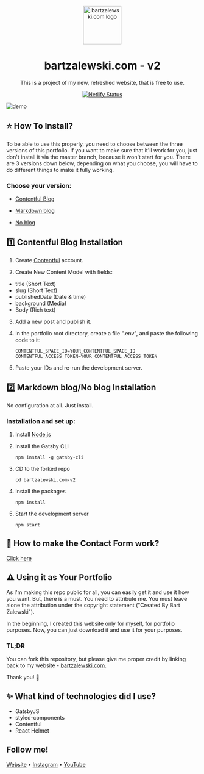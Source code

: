 <p align="center">
  <img src="https://i.imgur.com/ROJE2rc.png" width="100" alt="bartzalewski.com logo" />
</p>

<h1 align="center">
  bartzalewski.com - v2
</h1>

<p align="center">
  This is a project of my new, refreshed website, that is free to use.
</p>

<p align="center">
  <a href="https://app.netlify.com/sites/eager-lichterman-b07f67/deploys" target="_blank">
    <img src="https://api.netlify.com/api/v1/badges/84b336d8-8c1f-484e-ad19-efabafc468f0/deploy-status" alt="Netlify Status" />
  </a>
</p>

![demo](https://i.imgur.com/ApY87ek.png)

## ⭐ How To Install?

To be able to use this properly, you need to choose between the three versions of this portfolio. If you want to make sure that it'll work for you, just don't install it via the master branch, because it won't start for you. There are 3 versions down below, depending on what you choose, you will have to do different things to make it fully working.

### Choose your version:

- <a href="#contentful">Contentful Blog</a>

- [Markdown blog](https://github.com/bartzalewski/bartzalewski.com-v2/tree/md-blog)

- [No blog](https://github.com/bartzalewski/bartzalewski.com-v2/tree/no-blog)

<h2 id="contentful">
  1️⃣ Contentful Blog Installation
</h2>

1. Create [Contentful](http://contentful.com) account.

2. Create New Content Model with fields:

- title (Short Text)
- slug (Short Text)
- publishedDate (Date & time)
- background (Media)
- Body (Rich text)

3. Add a new post and publish it.

4. In the portfolio root directory, create a file ".env", and paste the following code to it:

   ```
   CONTENTFUL_SPACE_ID=YOUR_CONTENTFUL_SPACE_ID
   CONTENTFUL_ACCESS_TOKEN=YOUR_CONTENTFUL_ACCESS_TOKEN
   ```

5. Paste your IDs and re-run the development server.

<h2 id="markdown">
  2️⃣ Markdown blog/No blog Installation
</h2>

No configuration at all. Just install.

### Installation and set up:

1. Install [Node.js](https://nodejs.org)

2. Install the Gatsby CLI

   ```
   npm install -g gatsby-cli
   ```

3. CD to the forked repo

   ```
   cd bartzalewski.com-v2
   ```

4. Install the packages

   ```
   npm install
   ```

5. Start the development server

   ```
   npm start
   ```

## 📝 How to make the Contact Form work?

[Click here](https://github.com/bartzalewski/bartzalewski.com-v2-mail)

## ⚠️ Using it as Your Portfolio

As I'm making this repo public for all, you can easily get it and use it how you want. But, there is a must. You need to attribute me. You must leave alone the attribution under the copyright statement ("Created By Bart Zalewski").

In the beginning, I created this website only for myself, for portfolio purposes. Now, you can just download it and use it for your purposes.

### TL;DR

You can fork this repository, but please give me proper credit by linking back to my website - [bartzalewski.com](https://bartzalewski.com).

Thank you! 💚

## ✨ What kind of technologies did I use?

- GatsbyJS
- styled-components
- Contentful
- React Helmet

## Follow me!

[Website](https://www.bartzalewski.com) • [Instagram](https://www.instagram.com/bart.code) • [YouTube](https://www.youtube.com/channel/UCwkU0-_RJbS16X5pbcW-tPQ)
